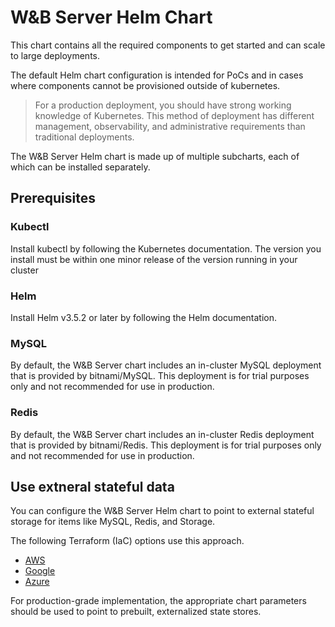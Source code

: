 # W&B Server Helm Chart

This chart contains all the required components to get started and can scale to
large deployments.

The default Helm chart configuration is intended for PoCs and in cases where components cannot be provisioned outside of kubernetes.
 
> For a production deployment, you should have strong working knowledge of Kubernetes. This method of deployment has different management, observability,
> and administrative requirements than traditional deployments.

The W&B Server Helm chart is made up of multiple subcharts, each of which can be
installed separately.

## Prerequisites

### Kubectl

Install kubectl by following the Kubernetes documentation. The version you
install must be within one minor release of the version running in your cluster

### Helm

Install Helm v3.5.2 or later by following the Helm documentation.

### MySQL

By default, the W&B Server chart includes an in-cluster MySQL deployment that is
provided by bitnami/MySQL. This deployment is for trial purposes only and not
recommended for use in production.

### Redis

By default, the W&B Server chart includes an in-cluster Redis deployment that is
provided by bitnami/Redis. This deployment is for trial purposes only and not
recommended for use in production.

## Use extneral stateful data

You can configure the W&B Server Helm chart to point to external stateful
storage for items like MySQL, Redis, and Storage.

The following Terraform (IaC) options use this approach.

- [AWS](https://github.com/wandb/terraform-aws-wandb)
- [Google](https://github.com/wandb/terraform-google-wandb)
- [Azure](https://github.com/wandb/terraform-azurerm-wandb)

For production-grade implementation, the appropriate chart parameters should be
used to point to prebuilt, externalized state stores.

